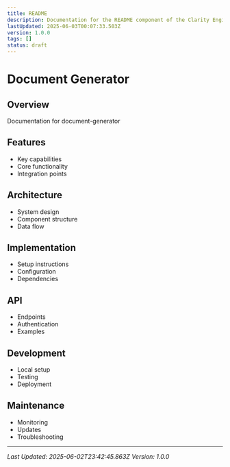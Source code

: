 ```yaml
---
title: README
description: Documentation for the README component of the Clarity Engine system.
lastUpdated: 2025-06-03T00:07:33.503Z
version: 1.0.0
tags: []
status: draft
---
```




# Document Generator

## Overview
Documentation for document-generator

## Features
- Key capabilities
- Core functionality
- Integration points

## Architecture
- System design
- Component structure
- Data flow

## Implementation
- Setup instructions
- Configuration
- Dependencies

## API
- Endpoints
- Authentication
- Examples

## Development
- Local setup
- Testing
- Deployment

## Maintenance
- Monitoring
- Updates
- Troubleshooting

---
*Last Updated: 2025-06-02T23:42:45.863Z*
*Version: 1.0.0* 